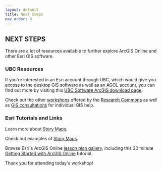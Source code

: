 ```yaml
---
layout: default
title: Next Steps
nav_order: 8
---
```


## NEXT STEPS

There are a lot of resources available to further explore ArcGIS Online and other Esri GIS software.

### UBC Resources

If you're interested in an Esri account through UBC, which would give you access to the desktop GIS software as well as an AGOL account, you can find out more by visiting this [UBC Software ArcGIS download page](http://gis.ubc.ca/software/).

Check out the other [workshops](https://researchcommons.library.ubc.ca/workshops/) offered by the [Research Commons]( https://researchcommons.library.ubc.ca/) as well as [GIS consultations](https://researchcommons.library.ubc.ca/consultation-requests/) for individual GIS help.

### Esri Tutorials and Links

Learn more about [Story Maps](https://storymaps.arcgis.com/).

Check out examples of [Story Maps](https://www.esri.com/en-us/arcgis/products/arcgis-storymaps/stories).

Browse Esri's ArcGIS Online [lesson plan gallery](https://learn.arcgis.com/en/gallery/#?q=ArcGIS%20Online), including this 30 minute [Getting Started with ArcGIS Online](https://learn.arcgis.com/en/projects/get-started-with-arcgis-online/) tutorial.


Thank you for attending today's workshop!



